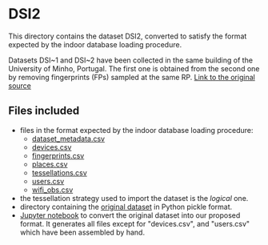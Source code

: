 # DSI2

This directory contains the dataset DSI2, converted to satisfy the format expected by the indoor database loading procedure.

Datasets DSI~1 and DSI~2 have been collected in the same building of the University of Minho, Portugal. The first one is obtained from the second one by removing fingerprints (FPs) sampled at the same RP. [Link to the original source](https://zenodo.org/record/3778646#.YnPqGNpByUk)


## Files included

* files in the format expected by the indoor database loading procedure:
  * [dataset_metadata.csv](https://github.com/dslab-uniud/Database-indoor/blob/main/Datasets/converted_datasets/DSI2/dataset_metadata.csv)
  * [devices.csv](https://github.com/dslab-uniud/Database-indoor/blob/main/Datasets/converted_datasets/DSI2/devices.csv)
  * [fingerprints.csv](https://github.com/dslab-uniud/Database-indoor/blob/main/Datasets/converted_datasets/DSI2/fingerprints.csv)
  * [places.csv](https://github.com/dslab-uniud/Database-indoor/blob/main/Datasets/converted_datasets/DSI2/places.csv)
  * [tessellations.csv](https://github.com/dslab-uniud/Database-indoor/blob/main/Datasets/converted_datasets/DSI2/tessellations.csv)
  * [users.csv](https://github.com/dslab-uniud/Database-indoor/blob/main/Datasets/converted_datasets/DSI2/users.csv)
  * [wifi_obs.csv](https://github.com/dslab-uniud/Database-indoor/blob/main/Datasets/converted_datasets/DSI2/wifi_obs.csv)
* the tessellation strategy used to import the dataset is the _logical_ one.
* directory containing the [original dataset](https://github.com/dslab-uniud/Database-indoor/blob/main/Datasets/raw_datasets/DSI/DSI2/) in Python pickle format.
* [Jupyter notebook](https://github.com/dslab-uniud/Database-indoor/blob/main/Datasets/dsi_convert.ipynb) to convert the original dataset into our proposed format. It generates all files except for "devices.csv", and "users.csv" which have been assembled by hand.

